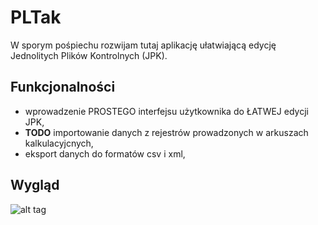 # PLTak

W sporym pośpiechu rozwijam tutaj aplikację ułatwiającą edycję Jednolitych Plików Kontrolnych (JPK).

## Funkcjonalności
* wprowadzenie PROSTEGO interfejsu użytkownika do ŁATWEJ edycji JPK,
* **TODO**  importowanie danych z rejestrów prowadzonych w arkuszach kalkulacyjcnych,
* eksport danych do formatów csv i xml,

## Wygląd
![alt tag](https://github.com/rszczers/pltak/blob/master/screen.png)
